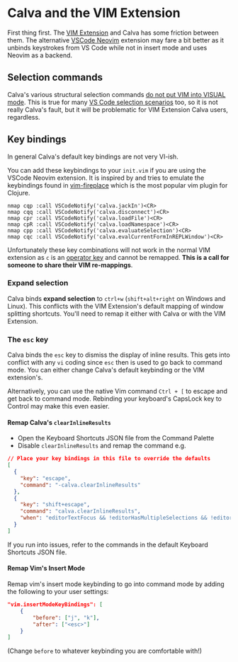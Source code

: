 # Calva and the VIM Extension

First thing first. The [VIM Extension](https://github.com/VSCodeVim/Vim) and Calva has some friction between them. The alternative [VSCode Neovim](https://github.com/asvetliakov/vscode-neovim) extension may fare a bit better as it unbinds keystrokes from VS Code while not in insert mode and uses Neovim as a backend.

## Selection commands

Calva's various structural selection commands [do not put VIM into VISUAL mode](https://github.com/BetterThanTomorrow/calva/issues/297). This is true for many [VS Code selection scenarios](https://github.com/VSCodeVim/Vim/issues/2224) too, so it is not really Calva's fault, but it will be problematic for VIM Extension Calva users, regardless.

## Key bindings

In general Calva's default key bindings are not very VI-ish.

You can add these keybindings to your `init.vim` if you are using the VSCode Neovim extension. It is inspired by and tries to emulate the keybindings found in [vim-fireplace](https://github.com/tpope/vim-fireplace) which is the most popular vim plugin for Clojure.

```
nmap cqp :call VSCodeNotify('calva.jackIn')<CR>
nmap cqq :call VSCodeNotify('calva.disconnect')<CR>
nmap cpr :call VSCodeNotify('calva.loadFile')<CR>
nmap cpR :call VSCodeNotify('calva.loadNamespace')<CR>
nmap cpp :call VSCodeNotify('calva.evaluateSelection')<CR>
nmap cqc :call VSCodeNotify('calva.evalCurrentFormInREPLWindow')<CR>
```

Unfortunately these key combinations will not work in the normal VIM extension as `c` is an [operator key](https://github.com/VSCodeVim/Vim/issues/4464) and cannot be remapped. **This is a call for someone to share their VIM re-mappings**.

### Expand selection

Calva binds **expand selection** to `ctrl+w` (`shift+alt+right` on Windows and Linux). This conflicts with the VIM Extension's default mapping of window splitting shortcuts. You'll need to remap it either with Calva or with the VIM Extension.

### The `esc` key

Calva binds the `esc` key to dismiss the display of inline results. This gets into conflict with any `vi` coding since `esc` then is used to go back to command mode. You can either change Calva's default keybinding or the VIM extension's.

Alternatively, you can use the native Vim command `Ctrl + [` to escape and get back to command mode. Rebinding your keyboard's CapsLock key to Control may make this even easier.

#### Remap Calva's `clearInlineResults`

- Open the Keyboard Shortcuts JSON file from the Command Palette
- Disable `clearInlineResults` and remap the command e.g.

```json
// Place your key bindings in this file to override the defaults
[
  {
    "key": "escape",
    "command": "-calva.clearInlineResults"
  },
  {
    "key": "shift+escape",
    "command": "calva.clearInlineResults",
    "when": "editorTextFocus && !editorHasMultipleSelections && !editorReadOnly && !hasOtherSuggestions && !suggestWidgetVisible && editorLangId == 'clojure'"
  }
]
```

If you run into issues, refer to the commands in the default Keyboard Shortcuts JSON file.

#### Remap Vim's Insert Mode

Remap vim's insert mode keybinding to go into command mode by adding the following to your user settings:

```json
"vim.insertModeKeyBindings": [
    {
        "before": ["j", "k"],
        "after": ["<esc>"]
    }
]
```

(Change `before` to whatever keybinding you are comfortable with!)

